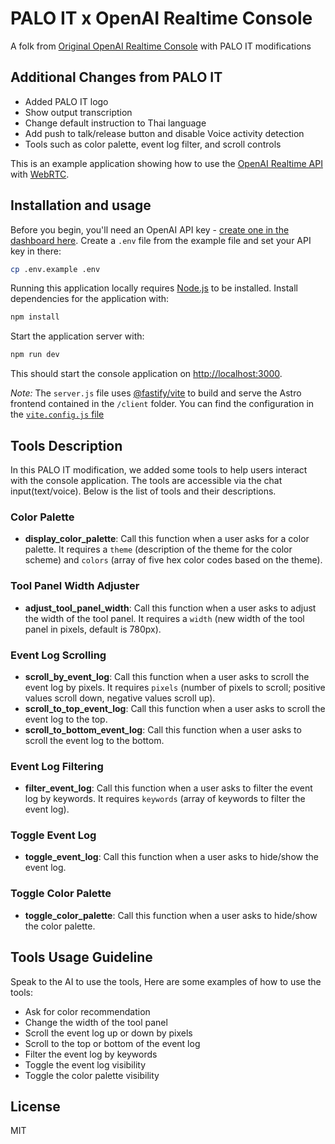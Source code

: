 # PALO IT x OpenAI Realtime Console

A folk from [Original OpenAI Realtime Console](https://github.com/openai/openai-realtime-console) with PALO IT modifications

## Additional Changes from PALO IT

- Added PALO IT logo
- Show output transcription
- Change default instruction to Thai language
- Add push to talk/release button and disable Voice activity detection
- Tools such as color palette, event log filter, and scroll controls

This is an example application showing how to use the [OpenAI Realtime API](https://platform.openai.com/docs/guides/realtime) with [WebRTC](https://platform.openai.com/docs/guides/realtime-webrtc).

## Installation and usage

Before you begin, you'll need an OpenAI API key - [create one in the dashboard here](https://platform.openai.com/settings/api-keys). Create a `.env` file from the example file and set your API key in there:

```bash
cp .env.example .env
```

Running this application locally requires [Node.js](https://nodejs.org/) to be installed. Install dependencies for the application with:

```bash
npm install
```

Start the application server with:

```bash
npm run dev
```

This should start the console application on [http://localhost:3000](http://localhost:3000).

_Note:_ The `server.js` file uses [@fastify/vite](https://fastify-vite.dev/) to build and serve the Astro frontend contained in the `/client` folder. You can find the configuration in the [`vite.config.js` file](./vite.config.js)

## Tools Description

In this PALO IT modification, we added some tools to help users interact with the console application. The tools are accessible via the chat input(text/voice). Below is the list of tools and their descriptions.

### Color Palette

- **display_color_palette**: Call this function when a user asks for a color palette. It requires a `theme` (description of the theme for the color scheme) and `colors` (array of five hex color codes based on the theme).

### Tool Panel Width Adjuster

- **adjust_tool_panel_width**: Call this function when a user asks to adjust the width of the tool panel. It requires a `width` (new width of the tool panel in pixels, default is 780px).

### Event Log Scrolling

- **scroll_by_event_log**: Call this function when a user asks to scroll the event log by pixels. It requires `pixels` (number of pixels to scroll; positive values scroll down, negative values scroll up).
- **scroll_to_top_event_log**: Call this function when a user asks to scroll the event log to the top.
- **scroll_to_bottom_event_log**: Call this function when a user asks to scroll the event log to the bottom.

### Event Log Filtering

- **filter_event_log**: Call this function when a user asks to filter the event log by keywords. It requires `keywords` (array of keywords to filter the event log).

### Toggle Event Log

- **toggle_event_log**: Call this function when a user asks to hide/show the event log.

### Toggle Color Palette

- **toggle_color_palette**: Call this function when a user asks to hide/show the color palette.

## Tools Usage Guideline

Speak to the AI to use the tools, Here are some examples of how to use the tools:

- Ask for color recommendation
- Change the width of the tool panel
- Scroll the event
  log up or down by pixels
- Scroll to the top or bottom of the
  event log
- Filter the event log by keywords
- Toggle the event log visibility
- Toggle the color palette visibility

## License

MIT
